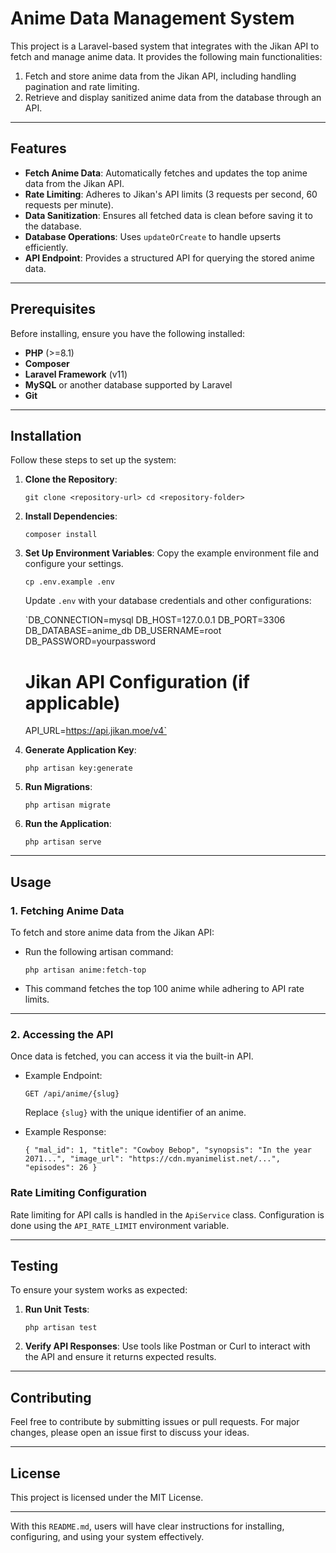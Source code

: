 
# Anime Data Management System

This project is a Laravel-based system that integrates with the Jikan API to fetch and manage anime data. It provides the following main functionalities:

1.  Fetch and store anime data from the Jikan API, including handling pagination and rate limiting.
2.  Retrieve and display sanitized anime data from the database through an API.

----------

## Features

-   **Fetch Anime Data**: Automatically fetches and updates the top anime data from the Jikan API.
-   **Rate Limiting**: Adheres to Jikan's API limits (3 requests per second, 60 requests per minute).
-   **Data Sanitization**: Ensures all fetched data is clean before saving it to the database.
-   **Database Operations**: Uses `updateOrCreate` to handle upserts efficiently.
-   **API Endpoint**: Provides a structured API for querying the stored anime data.

----------

## Prerequisites

Before installing, ensure you have the following installed:

-   **PHP** (>=8.1)
-   **Composer**
-   **Laravel Framework** (v11)
-   **MySQL** or another database supported by Laravel
-   **Git** 

----------

## Installation

Follow these steps to set up the system:

1.  **Clone the Repository**:
    
    `git clone <repository-url>
    cd <repository-folder>` 
    
2.  **Install Dependencies**:
    
    `composer install` 
    
3.  **Set Up Environment Variables**: Copy the example environment file and configure your settings.
    
    `cp .env.example .env` 
    
    Update `.env` with your database credentials and other configurations:
    
    `DB_CONNECTION=mysql
    DB_HOST=127.0.0.1
    DB_PORT=3306
    DB_DATABASE=anime_db
    DB_USERNAME=root
    DB_PASSWORD=yourpassword
    
    # Jikan API Configuration (if applicable)
    API_URL=https://api.jikan.moe/v4` 
    
4.  **Generate Application Key**:
    
    `php artisan key:generate` 
    
5.  **Run Migrations**:
    
    `php artisan migrate` 
    
6.  **Run the Application**:
    
    `php artisan serve` 
    

----------

## Usage

### **1. Fetching Anime Data**

To fetch and store anime data from the Jikan API:

-   Run the following artisan command:
    
    `php artisan anime:fetch-top` 
    
-   This command fetches the top 100 anime while adhering to API rate limits.

----------

### **2. Accessing the API**

Once data is fetched, you can access it via the built-in API.

-   Example Endpoint:
    
    `GET /api/anime/{slug}` 
    
    Replace `{slug}` with the unique identifier of an anime.
    
-   Example Response:
 
    
    `{
        "mal_id": 1,
        "title": "Cowboy Bebop",
        "synopsis": "In the year 2071...",
        "image_url": "https://cdn.myanimelist.net/...",
        "episodes": 26
    }` 
    

### **Rate Limiting Configuration**

Rate limiting for API calls is handled in the `ApiService` class. Configuration is done using the `API_RATE_LIMIT` environment variable.

----------

## Testing

To ensure your system works as expected:

1.  **Run Unit Tests**:
    
    `php artisan test` 
    
2.  **Verify API Responses**: Use tools like Postman or Curl to interact with the API and ensure it returns expected results.

----------

## Contributing

Feel free to contribute by submitting issues or pull requests. For major changes, please open an issue first to discuss your ideas.

----------

## License

This project is licensed under the MIT License.

----------

With this `README.md`, users will have clear instructions for installing, configuring, and using your system effectively.
